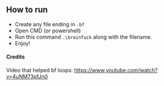 ## How to run
- Create any file ending in `.bf`
- Open CMD (or powershell)
- Run this command `.\brainfuck` along with the filename.
- Enjoy!

#### Credits
Video that helped bf loops: https://www.youtube.com/watch?v=4uNM73pfJn0